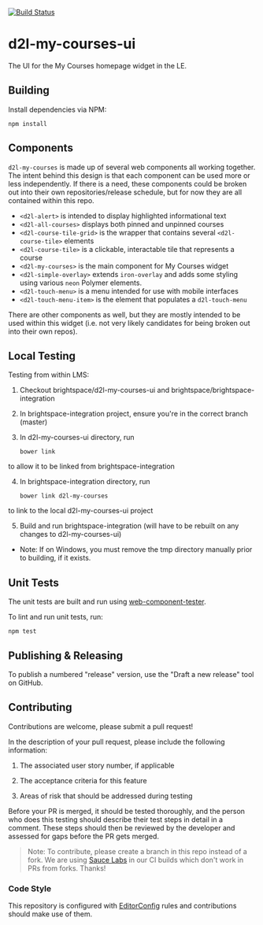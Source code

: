 [![Build Status](https://travis-ci.org/Brightspace/d2l-my-courses-ui.svg?branch=master)](https://travis-ci.org/Brightspace/d2l-my-courses-ui)

# d2l-my-courses-ui

The UI for the My Courses homepage widget in the LE.

## Building

Install dependencies via NPM:

```shell
npm install
```

## Components

`d2l-my-courses` is made up of several web components all working together. The
intent behind this design is that each component can be used more or less
independently. If there is a need, these components could be broken out into
their own repositories/release schedule, but for now they are all contained
within this repo.

- `<d2l-alert>` is intended to display highlighted informational text
- `<d2l-all-courses>` displays both pinned and unpinned courses
- `<d2l-course-tile-grid>` is the wrapper that contains several `<d2l-course-tile>` elements
- `<d2l-course-tile>` is a clickable, interactable tile that represents a course
- `<d2l-my-courses>` is the main component for My Courses widget
- `<d2l-simple-overlay>` extends `iron-overlay` and adds some styling using various `neon` Polymer elements.
- `<d2l-touch-menu>` is a menu intended for use with mobile interfaces
- `<d2l-touch-menu-item>` is the element that populates a `d2l-touch-menu`

There are other components as well, but they are mostly intended to be used
within this widget (i.e. not very likely candidates for being broken out into
their own repos).

## Local Testing

Testing from within LMS:

1. Checkout brightspace/d2l-my-courses-ui and brightspace/brightspace-integration

2. In brightspace-integration project, ensure you're in the correct branch (master)

3. In d2l-my-courses-ui directory, run
	```shell
	bower link
	```
to allow it to be linked from brightspace-integration

4. In brightspace-integration directory, run
	```shell
	bower link d2l-my-courses
	```
to link to the local d2l-my-courses-ui project

5. Build and run brightspace-integration (will have to be rebuilt on any changes to d2l-my-courses-ui)
 * Note: If on Windows, you must remove the tmp directory manually prior to building, if it exists.

## Unit Tests

The unit tests are built and run using [web-component-tester](https://github.com/Polymer/web-component-tester).

To lint and run unit tests, run:

```shell
npm test
```

## Publishing & Releasing

To publish a numbered "release" version, use the "Draft a new release" tool on GitHub.

## Contributing
Contributions are welcome, please submit a pull request!

In the description of your pull request, please include the following information:
1. The associated user story number, if applicable

2. The acceptance criteria for this feature

3. Areas of risk that should be addressed during testing

Before your PR is merged, it should be tested thoroughly, and the person who does this testing should describe their test steps in detail in a comment. These steps should then be reviewed by the developer and assessed for gaps before the PR gets merged.

> Note: To contribute, please create a branch in this repo instead of a fork.
We are using [Sauce Labs](https://saucelabs.com/) in our CI builds which don't
work in PRs from forks. Thanks!

### Code Style

This repository is configured with [EditorConfig](http://editorconfig.org) rules and
contributions should make use of them.
